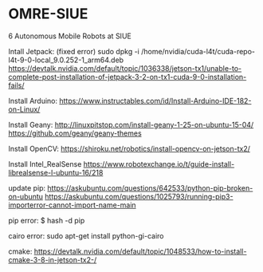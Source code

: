 # OMRE-SIUE
6 Autonomous Mobile Robots at SIUE

Intall Jetpack: (fixed error)
sudo dpkg -i /home/nvidia/cuda-l4t/cuda-repo-l4t-9-0-local_9.0.252-1_arm64.deb
https://devtalk.nvidia.com/default/topic/1036338/jetson-tx1/unable-to-complete-post-installation-of-jetpack-3-2-on-tx1-cuda-9-0-installation-fails/

Install Arduino:
https://www.instructables.com/id/Install-Arduino-IDE-182-on-Linux/

Install Geany:
http://linuxpitstop.com/install-geany-1-25-on-ubuntu-15-04/
https://github.com/geany/geany-themes

Install OpenCV:
https://shiroku.net/robotics/install-opencv-on-jetson-tx2/

Install Intel_RealSense
https://www.robotexchange.io/t/guide-install-librealsense-l-ubuntu-16/218

update pip:
https://askubuntu.com/questions/642533/python-pip-broken-on-ubuntu
https://askubuntu.com/questions/1025793/running-pip3-importerror-cannot-import-name-main

pip error:
$ hash -d pip

cairo error:
sudo apt-get install python-gi-cairo

cmake:
https://devtalk.nvidia.com/default/topic/1048533/how-to-install-cmake-3-8-in-jetson-tx2-/
